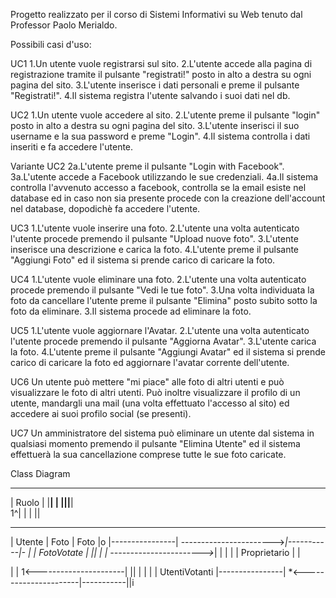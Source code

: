 Progetto realizzato per il corso di Sistemi Informativi su Web tenuto dal Professor Paolo Merialdo.

Possibili casi d'uso:

UC1
1.Un utente vuole registrarsi sul sito.
2.L'utente accede alla pagina di registrazione tramite il pulsante "registrati!" posto in alto a destra su ogni pagina del sito.
3.L'utente inserisce i dati personali e preme il pulsante "Registrati!".
4.Il sistema registra l'utente salvando i suoi dati nel db.

UC2
1.Un utente vuole accedere al sito.
2.L'utente preme il pulsante "login" posto in alto a destra su ogni pagina del sito.
3.L'utente inserisci il suo username e la sua password e preme "Login".
4.Il sistema controlla i dati inseriti e fa accedere l'utente.

Variante UC2
2a.L'utente preme il pulsante "Login with Facebook".
3a.L'utente accede a Facebook utilizzando le sue credenziali.
4a.Il sistema controlla l'avvenuto accesso a facebook, controlla se la email esiste nel database ed in caso non sia presente procede con la creazione dell'account nel database, dopodichè fa accedere l'utente.

UC3
1.L'utente vuole inserire una foto.
2.L'utente una volta autenticato l'utente procede premendo il pulsante "Upload nuove foto".
3.L'utente inserisce una descrizione e carica la foto.
4.L'utente preme il pulsante "Aggiungi Foto" ed il sistema si prende carico di caricare la foto.

UC4
1.L'utente vuole eliminare una foto.
2.L'utente una volta autenticato procede premendo il pulsante "Vedi le tue foto".
3.Una volta individuata la foto da cancellare l'utente preme il pulsante "Elimina" posto subito sotto la foto da eliminare.
3.Il sistema procede ad eliminare la foto.


UC5
1.L'utente vuole aggiornare l'Avatar.
2.L'utente una volta autenticato l'utente procede premendo il pulsante "Aggiorna Avatar".
3.L'utente carica la foto.
4.L'utente preme il pulsante "Aggiungi Avatar" ed il sistema si prende carico di caricare la foto ed aggiornare l'avatar corrente dell'utente.

UC6
Un utente può mettere "mi piace" alle foto di altri utenti e può visualizzare le foto di altri utenti. Può inoltre visualizzare il profilo di un utente, mandargli una mail (una volta effettuato l'accesso al sito) ed accedere ai suoi profilo social (se presenti).

UC7
Un amministratore del sistema può eliminare un utente dal sistema in qualsiasi momento premendo il pulsante "Elimina Utente" ed il sistema effettuerà la sua cancellazione comprese tutte le sue foto caricate.


Class Diagram


__________
| Ruolo	 |
|________|
|	     |||________|  
	 1^|
      | 
      |
      ||
-----------------						  	--------------
|	  Utente     |		              Foto 	|   Foto	|o
|----------------| ----------------------->*|-----------|-
|				 |				FotoVotate	|        	||
|				 | ----------------------->*|			|		|
|				 | 	Proprietario			|           |
					
|			     |	1<----------------------|			||
| 		 		 |							|			|
 					UtentiVotanti
|----------------|	*<----------------------|-----------||i








